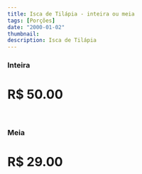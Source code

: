 ```yaml
---
title: Isca de Tilápia - inteira ou meia
tags: [Porções]
date: "2000-01-02"
thumbnail:
description: Isca de Tilápia
---
```


<h3 id="unordered">
<strong>
<strong>Inteira</strong>
</strong>
</h3>

# R$ 50.00

<br/>

<h3>
<strong>
<strong>Meia</strong>
</strong>
</h3>

# R$ 29.00